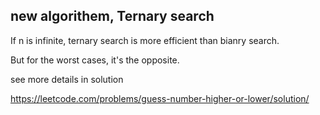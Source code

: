 ## new algorithem, Ternary search

If n is infinite, ternary search is more efficient than bianry search.

But for the worst cases, it's the opposite. 

see more details in solution

https://leetcode.com/problems/guess-number-higher-or-lower/solution/

